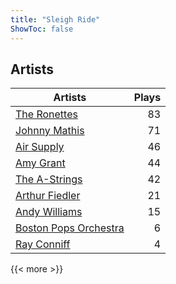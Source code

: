 ```yaml
---
title: "Sleigh Ride"
ShowToc: false
---
```


## Artists
Artists | Plays 
----- | -----: 
[The Ronettes](/artists/the-ronettes-89545) | 83
[Johnny Mathis](/artists/johnny-mathis-14581) | 71
[Air Supply](/artists/air-supply-2618) | 46
[Amy Grant](/artists/amy-grant-3053) | 44
[The A-Strings](/artists/the-a-strings-30605705) | 42
[Arthur Fiedler](/artists/arthur-fiedler-122289) | 21
[Andy Williams](/artists/andy-williams-16425) | 15
[Boston Pops Orchestra](/artists/boston-pops-orchestra-136372) | 6
[Ray Conniff](/artists/ray-conniff-104848) | 4

{{< more >}}
